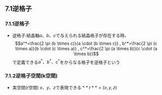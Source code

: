 ## $7.1$逆格子

### $7.1.1$逆格子
- 逆格子:結晶軸$a、b、c$で与えられる結晶格子が存在する時、
    $$a^*=\frac{2 \pi (b \times c)}{a \cdot (b \times c)} , b^*=\frac{2 \pi (c \times a)}{b \cdot (c \times a)} , c^*=\frac{2 \pi (a \times b)}{c \cdot (a \times b)}$$
    で定義できる$a^*、b^*、c^*$をからなる格子を逆格子という

### $7.1.2$逆格子空間(k空間)
- 実空間(r空間)
    $x、y、z$で表現できる
    $**r**=(x,y,z)$